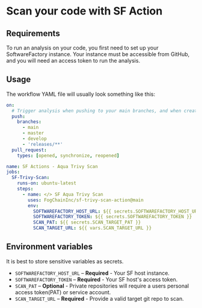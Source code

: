 
# Scan your code with SF Action

## Requirements

To run an analysis on your code, you first need to set up your SoftwareFactory instance. Your instance must be accessible from GitHub, and you will need an access token to run the analysis.

## Usage

The workflow YAML file will usually look something like this:

```yaml
on:
  # Trigger analysis when pushing to your main branches, and when creating a pull request.
  push:
    branches:
      - main
      - master
      - develop
      - 'releases/**'
  pull_request:
    types: [opened, synchronize, reopened]

name: SF Actions - Aqua Trivy Scan
jobs:
  SF-Trivy-Scan:
    runs-on: ubuntu-latest
    steps:
      - name: </> SF Aqua Trivy Scan
        uses: FogChainInc/sf-trivy-scan-action@main
        env:
          SOFTWAREFACTORY_HOST_URL: ${{ secrets.SOFTWAREFACTORY_HOST_URL }}
          SOFTWAREFACTORY_TOKEN: ${{ secrets.SOFTWAREFACTORY_TOKEN }}
          SCAN_PAT: ${{ secrets.SCAN_TARGET_PAT }}
          SCAN_TARGET_URL: ${{ vars.SCAN_TARGET_URL }}
```

## Environment variables

It is best to store sensitive variables as secrets.

- `SOFTWAREFACTORY_HOST_URL` – **Required** - Your SF host instance.
- `SOFTWAREFACTORY_TOKEN` – **Required** - Your SF host's access token.
- `SCAN_PAT` – **Optional** - Private repositories will require a users personal access token(PAT) or service account.
- `SCAN_TARGET_URL` – **Required** - Provide a valid target git repo to scan.
